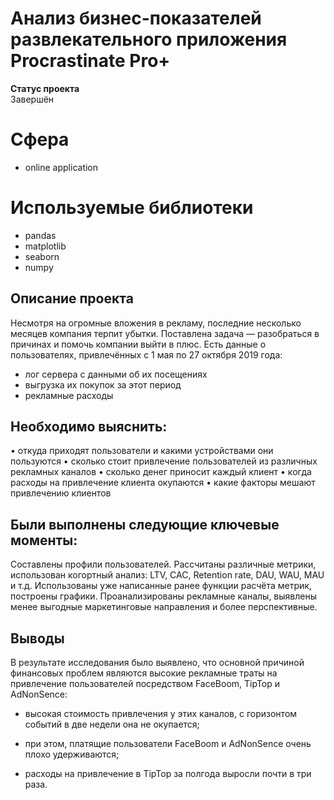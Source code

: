 # Анализ бизнес-показателей развлекательного приложения Procrastinate Pro+
  
**Статус проекта**  
Завершён
  
# Сфера
- online application

# Используемые библиотеки
- pandas
- matplotlib
- seaborn
- numpy

## Описание проекта

Несмотря на огромные вложения в рекламу, последние несколько месяцев компания терпит убытки. Поставлена задача — разобраться в причинах и помочь компании выйти в плюс. Есть данные о пользователях, привлечённых с 1 мая по 27 октября 2019 года:

- лог сервера с данными об их посещениях  
- выгрузка их покупок за этот период
- рекламные расходы

## Необходимо выяснить:

• откуда приходят пользователи и какими устройствами они пользуются
• сколько стоит привлечение пользователей из различных рекламных каналов
• сколько денег приносит каждый клиент
• когда расходы на привлечение клиента окупаются
• какие факторы мешают привлечению клиентов

## Были выполнены следующие ключевые моменты:
Составлены профили пользователей. Рассчитаны различные метрики, использован когортный анализ: LTV, CAC, Retention rate, DAU, WAU, MAU и т.д. Использованы уже написанные ранее функции расчёта метрик, построены графики. Проанализированы рекламные каналы, выявлены менее выгодные маркетинговые направления и более перспективные.

## Выводы  

В результате исследования было выявлено, что основной причиной финансовых проблем являются высокие рекламные траты на привлечение пользователей посредством FaceBoom, TipTop и AdNonSence:  
  
 - высокая стоимость привлечения у этих каналов, с горизонтом событий в две недели она не окупается;  
  
 - при этом, платящие пользователи FaceBoom и AdNonSence очень плохо удерживаются;  
  
 - расходы на привлечение в TipTop за полгода выросли почти в три раза.
